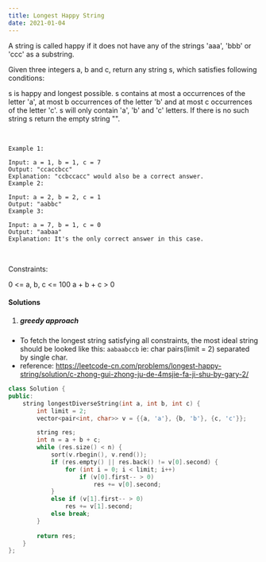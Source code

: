 ```yaml
---
title: Longest Happy String
date: 2021-01-04
---
```

A string is called happy if it does not have any of the strings 'aaa', 'bbb' or 'ccc' as a substring.

Given three integers a, b and c, return any string s, which satisfies following conditions:

s is happy and longest possible.
s contains at most a occurrences of the letter 'a', at most b occurrences of the letter 'b' and at most c occurrences of the letter 'c'.
s will only contain 'a', 'b' and 'c' letters.
If there is no such string s return the empty string "".

 

```
Example 1:

Input: a = 1, b = 1, c = 7
Output: "ccaccbcc"
Explanation: "ccbccacc" would also be a correct answer.
Example 2:

Input: a = 2, b = 2, c = 1
Output: "aabbc"
Example 3:

Input: a = 7, b = 1, c = 0
Output: "aabaa"
Explanation: It's the only correct answer in this case.
```
 

Constraints:

0 <= a, b, c <= 100
a + b + c > 0

#### Solutions

1. ##### greedy approach

- To fetch the longest string satisfying all constraints, the most ideal string should be looked like this: `aabaabccb` ie: char pairs(limit = 2) separated by single char.
- reference: https://leetcode-cn.com/problems/longest-happy-string/solution/c-zhong-gui-zhong-ju-de-4msjie-fa-ji-shu-by-gary-2/

```cpp
class Solution {
public:
    string longestDiverseString(int a, int b, int c) {
        int limit = 2;
        vector<pair<int, char>> v = {{a, 'a'}, {b, 'b'}, {c, 'c'}};

        string res;
        int n = a + b + c;
        while (res.size() < n) {
            sort(v.rbegin(), v.rend());
            if (res.empty() || res.back() != v[0].second) {
                for (int i = 0; i < limit; i++)
                    if (v[0].first-- > 0)
                        res += v[0].second;
            }
            else if (v[1].first-- > 0)
                res += v[1].second;
            else break;
        }
        
        return res;
    }
};
```
